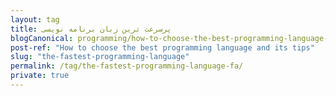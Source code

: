 ```yaml
---
layout: tag
title: پرسرعت ترین زبان برنامه نویسی
blogCanonical: programming/how-to-choose-the-best-programming-language-and-its-tips-fa/
post-ref: "How to choose the best programming language and its tips"
slug: "the-fastest-programming-language"
permalink: /tag/the-fastest-programming-language-fa/
private: true
---
```

